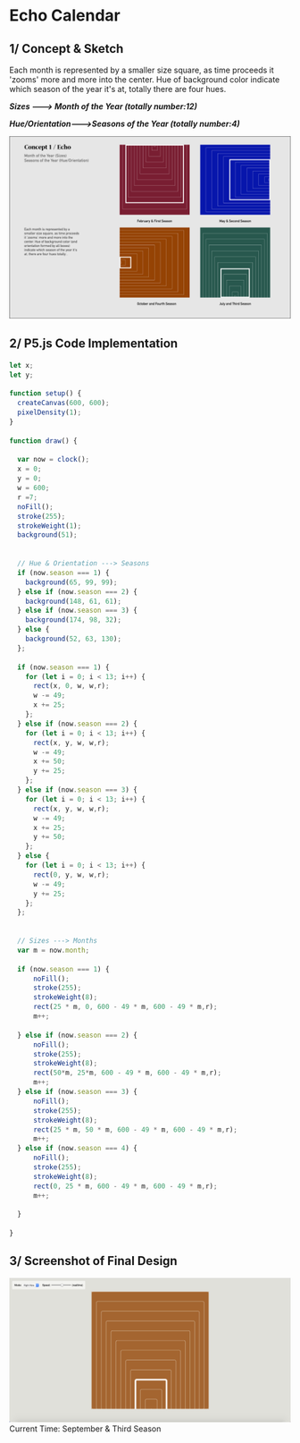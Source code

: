 # Echo Calendar

## 1/ Concept & Sketch

Each month is represented by a smaller size square, as time proceeds it 'zooms' more and more into the center. Hue of background color indicate which season of the year it's at, totally there are four hues.

***Sizes ---> Month of the Year (totally number:12)***

***Hue/Orientation--->Seasons of the Year (totally number:4)***

![](EchoSketch.jpg)


## 2/ P5.js Code Implementation

```Javascript
let x;
let y;

function setup() {
  createCanvas(600, 600);
  pixelDensity(1);
}

function draw() {

  var now = clock();
  x = 0;
  y = 0;
  w = 600;
  r =7;
  noFill();
  stroke(255);
  strokeWeight(1);
  background(51);


  // Hue & Orientation ---> Seasons
  if (now.season === 1) {
    background(65, 99, 99);
  } else if (now.season === 2) {
    background(148, 61, 61);
  } else if (now.season === 3) {
    background(174, 98, 32);
  } else {
    background(52, 63, 130);
  };

  if (now.season === 1) {
    for (let i = 0; i < 13; i++) {
      rect(x, 0, w, w,r);
      w -= 49;
      x += 25;
    };
  } else if (now.season === 2) {
    for (let i = 0; i < 13; i++) {
      rect(x, y, w, w,r);
      w -= 49;
      x += 50;
      y += 25;
    };
  } else if (now.season === 3) {
    for (let i = 0; i < 13; i++) {
      rect(x, y, w, w,r);
      w -= 49;
      x += 25;
      y += 50;
    };
  } else {
    for (let i = 0; i < 13; i++) {
      rect(0, y, w, w,r);
      w -= 49;
      y += 25;
    };
  };


  // Sizes ---> Months
  var m = now.month;

  if (now.season === 1) {
      noFill();
      stroke(255);
      strokeWeight(8);
      rect(25 * m, 0, 600 - 49 * m, 600 - 49 * m,r);
      m++;
    
  } else if (now.season === 2) {
      noFill();
      stroke(255);
      strokeWeight(8);
      rect(50*m, 25*m, 600 - 49 * m, 600 - 49 * m,r);
      m++;
  } else if (now.season === 3) {
      noFill();
      stroke(255);
      strokeWeight(8);
      rect(25 * m, 50 * m, 600 - 49 * m, 600 - 49 * m,r);
      m++;
  } else if (now.season === 4) {
      noFill();
      stroke(255);
      strokeWeight(8);
      rect(0, 25 * m, 600 - 49 * m, 600 - 49 * m,r);
      m++;
  
  }

}
```

## 3/ Screenshot of Final Design
![](ScreenShotEcho.jpg)
Current Time: September & Third Season
